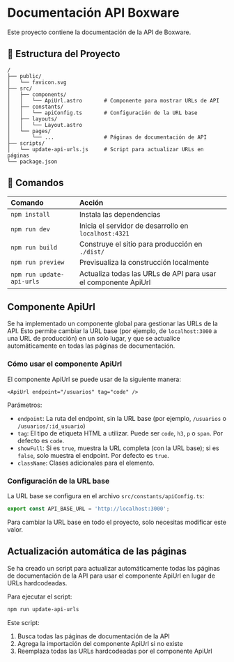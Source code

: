 # Documentación API Boxware

Este proyecto contiene la documentación de la API de Boxware.

## 🚀 Estructura del Proyecto

```text
/
├── public/
│   └── favicon.svg
├── src/
│   ├── components/
│   │   └── ApiUrl.astro       # Componente para mostrar URLs de API
│   ├── constants/
│   │   └── apiConfig.ts       # Configuración de la URL base
│   ├── layouts/
│   │   └── Layout.astro
│   └── pages/
│       └── ...                # Páginas de documentación de API
├── scripts/
│   └── update-api-urls.js     # Script para actualizar URLs en páginas
└── package.json
```

## 🧞 Comandos

| Comando                   | Acción                                           |
| :------------------------ | :----------------------------------------------- |
| `npm install`             | Instala las dependencias                         |
| `npm run dev`             | Inicia el servidor de desarrollo en `localhost:4321` |
| `npm run build`           | Construye el sitio para producción en `./dist/`  |
| `npm run preview`         | Previsualiza la construcción localmente          |
| `npm run update-api-urls` | Actualiza todas las URLs de API para usar el componente ApiUrl |

## Componente ApiUrl

Se ha implementado un componente global para gestionar las URLs de la API. Esto permite cambiar la URL base (por ejemplo, de `localhost:3000` a una URL de producción) en un solo lugar, y que se actualice automáticamente en todas las páginas de documentación.

### Cómo usar el componente ApiUrl

El componente ApiUrl se puede usar de la siguiente manera:

```astro
<ApiUrl endpoint="/usuarios" tag="code" />
```

Parámetros:
- `endpoint`: La ruta del endpoint, sin la URL base (por ejemplo, `/usuarios` o `/usuarios/:id_usuario`)
- `tag`: El tipo de etiqueta HTML a utilizar. Puede ser `code`, `h3`, `p` o `span`. Por defecto es `code`.
- `showFull`: Si es `true`, muestra la URL completa (con la URL base); si es `false`, solo muestra el endpoint. Por defecto es `true`.
- `className`: Clases adicionales para el elemento.

### Configuración de la URL base

La URL base se configura en el archivo `src/constants/apiConfig.ts`:

```typescript
export const API_BASE_URL = 'http://localhost:3000';
```

Para cambiar la URL base en todo el proyecto, solo necesitas modificar este valor.

## Actualización automática de las páginas

Se ha creado un script para actualizar automáticamente todas las páginas de documentación de la API para usar el componente ApiUrl en lugar de URLs hardcodeadas.

Para ejecutar el script:

```bash
npm run update-api-urls
```

Este script:
1. Busca todas las páginas de documentación de la API
2. Agrega la importación del componente ApiUrl si no existe
3. Reemplaza todas las URLs hardcodeadas por el componente ApiUrl
